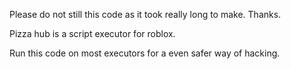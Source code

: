 Please do not still this code as it took really long to make.
Thanks.


Pizza hub is a script executor for roblox.

Run this code on most executors for a even safer way of hacking.


